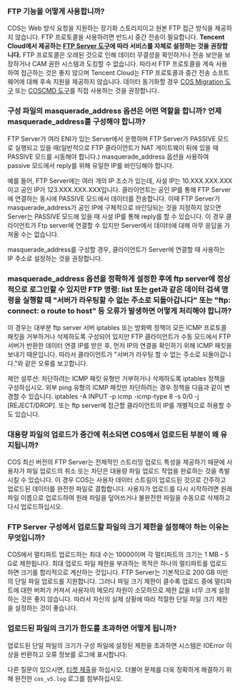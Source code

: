 ### FTP 기능을 어떻게 사용합니까?

COS는 Web 방식 요청을 지원하는 장기화 스토리지이고 원본 FTP 접근 방식을 제공하지 않습니다. FTP 프로토콜을 사용하려면 반드시 중간 전송이 필요합니다. **Tencent Cloud에서 제공하는 [FTP Server 도구](https://www.qcloud.com/document/product/436/7214)에 따라 서비스를 자체로 설정하는 것을 권장합니다.**
FTP 프로토콜은 오래된 것으로 인해 데이터 무결성을 확인하거나 전송 보안을 보장하거나 CAM 권한 시스템과 도킹할 수 없습니다. 따라서 FTP 프로토콜을 계속 사용하여 접근하는 것은 좋지 않으며 Tencent Cloud는 FTP 프로토콜과 중간 전송 소프트웨어에 대해 후속 지원을 제공하지 않습니다.
데이터 동기화할 경우 [COS Migration 도구](https://www.qcloud.com/document/product/436/7133) 또는 [COSCMD 도구](https://www.qcloud.com/document/product/436/10976)를 직접 사용하는 것을 권장합니다.

### 구성 파일의 masquerade_address 옵션은 어떤 역할을 합니까? 언제 masquerade_address를 구성해야 합니까?

FTP Server가 여러 ENI가 있는 Server에서 운행하며 FTP Server가 PASSIVE 모드로 실행되고 있을 때(일반적으로 FTP 클라이언트가 NAT 게이트웨이 뒤에 있을 때 PASSIVE 모드를 시동해야 합니다.) masquerade_address 옵션을 사용하여 passive 모드에서 reply를 위해 유일한 IP를 바인딩해야 합니다.

예를 들어, FTP Server에는 여러 개의 IP 조소가 있는데, 사설 IP는 10.XXX.XXX.XXX이고 공인 IP가 123.XXX.XXX.XXX입니다. 클라이언트는 공인 IP를 통해 FTP Server에 연결하는 동시에 PASSIVE 모드에서 데이터를 전송합니다. 이때 FTP Server가 masquerade_address가 공인 IP에 구체적으로 바인딩되는 것을 지정하지 않으면 Server는 PASSIVE 모드에 있을 때 사설 IP를 통해 reply를 할 수 있습니다. 이 경우 클라이언트가 Ftp server에 연결할 수 있지만 Server에서 데이터에 대해 아무 응답을 가져올 수는 없습니다.

masquerade_address를 구성할 경우, 클라이언트가 Server에 연결할 때 사용하는 IP 주소로 설정하는 것을 권장합니다.

### masquerade_address 옵션을 정확하게 설정한 후에 ftp server에 정상적으로 로그인할 수 있지만 FTP 명령: list 또는 get과 같은 데이터 검색 명령을 실행할 때 "서버가 라우팅할 수 없는 주소로 되돌아갑니다" 또는 "ftp: connect: o route to host" 등 오류가 발생하면 어떻게 처리해야 합니까?

이 경우는 대부분 ftp server 서버 iptables 또는 방화벽 정책이 모든 ICMP 프로토콜 패킷을 거부하거나 삭제하도록 구성되어 있지만 FTP 클라이언트가 수동 모드에서 FTP 서버가 반환한 데이터 연결 IP를 받은 후, 먼저 IP의 연결을 확인하기 위해 ICMP 패킷을 보내기 때문입니다. 따라서 클라이언트가 "서버가 라우팅 할 수 없는 주소로 되돌아갑니다."와 같은 오류를 보고합니다.

제안 설루션: 차단하려는 ICMP 패킷 유형만 거부하거나 삭제하도록 iptables 정책을 구성하십시오. 외부 ping 유형의 ICMP 패킷만 차단하려는 경우 정책을 다음과 같이 변경할 수 있습니다. iptables -A INPUT -p icmp -icmp-type 8 -s 0/0 -j [REJECT/DROP].
또는 ftp server에 접근할 클라이언트의 IP를 개별적으로 허용할 수도 있습니다.

### 대용량 파일의 업로드가 중간에 취소되면 COS에서 업로드된 부분이 왜 유지됩니까?

COS 최신 버전의 FTP Server는 전체적인 스트리밍 업로드 특성을 제공하기 때문에 사용자가 파일 업로드의 취소 또는 차단은 대용량 파일 업로드 작업을 완료하는 것을 촉발시킬 수 있습니다. 이 경우 COS는 사용자 데이터 스트림이 업로드된 것으로 간주하고 업로드된 데이터를 완전한 파일로 결합합니다. 사용자가 업로드를 다시 시작하려면 원래 파일 이름으로 업로드하여 원래 파일을 덮어쓰거나 불완전한 파일을 수동으로 삭제하고 다시 업로드하십시오.

### FTP Server 구성에서 업로드할 파일의 크기 제한을 설정해야 하는 이유는 무엇입니까?

COS에서 멀티파트 업로드하는 최대 수는 10000이며 각 멀티파트의 크기는 1 MB - 5 G로 제한됩니다. 최대 업로드 파일 제한을 부과하는 목적은 하나의 멀티파트를 업로드하면 크기를 합리적으로 계산하는 것입니다.
FTP Server는 기본적으로 200 GB 미만의 단일 파일 업로드를 지원합니다. 그러나 파일 크기 제한이 클수록 업로드 중에 멀티파트에 대한 버퍼가 커져서 사용자의 메모리 자원이 소모하므로 제한 값을 너무 크게 설정하는 것은 좋지 않습니다. 따라서 자신의 실제 상황에 따라 적절한 단일 파일 크기 제한을 설정하는 것이 좋습니다.

### 업로드된 파일의 크기가 한도를 초과하면 어떻게 됩니까?

업로드된 단일 파일의 크기가 구성 파일에 설정된 제한을 초과하면 시스템은 IOError 이상을 반환하고 오류 정보를 로그에 표시합니다.

다른 질문이 있으시면, [티켓 제출](https://console.cloud.tencent.com/workorder/category)을 하십시오. 더불어 문제를 더욱 정확하게 해결하기 위해 완전한 `cos_v5.log` 로그를 첨부하십시오.

